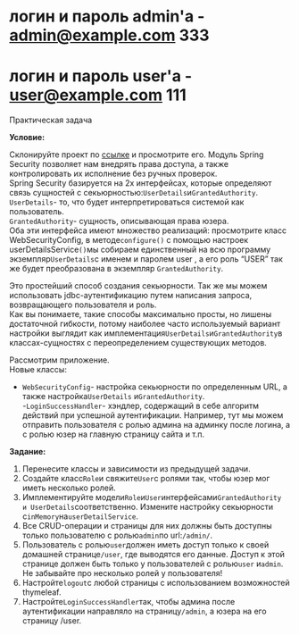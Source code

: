 # логин и пароль admin'a - admin@example.com 333
# логин и пароль user'a - user@example.com 111


Практическая задача



**Условие:**

Склонируйте проект по [ссылке](https://github.com/KataAcademy/PP_3_1_2_Boot_Security) и просмотрите его.
Модуль Spring Security позволяет нам внедрять права доступа, а также контролировать их исполнение
без ручных проверок.  
Spring Security базируется на 2х интерфейсах, которые определяют связь сущностей с
секьюрностью:`UserDetails`и`GrantedAuthority`.  
`UserDetails`- то, что будет интерпретироваться системой как пользователь.  
`GrantedAuthority`- сущность, описывающая права юзера.  
Оба эти интерфейса имеют множество реализаций: просмотрите класс WebSecurityConfig, в
методе`configure()` с помощью настроек userDetailsService`()`мы собираем единственный на всю
программу экземпляр`UserDetails`с именем и паролем user , а его роль “USER” так же будет
преобразована в экземпляр `GrantedAuthority`.

Это простейший способ создания секьюрности. Так же мы можем использовать jdbc-аутентификацию путем
написания запроса, возвращающего пользователя и роль.  
Как вы понимаете, такие способы максимально просты, но лишены достаточной гибкости, потому наиболее
часто используемый вариант настройки выглядит как имплементация`UserDetails`и`GrantedAuthority`в
классах-сущностях с переопределением существующих методов.

Рассмотрим приложение.  
Новые классы:  
- `WebSecurityConfig`- настройка секьюрности по определенным URL, а также настройка`UserDetails`
и`GrantedAuthority`.  
-`LoginSuccessHandler`- хэндлер, содержащий в себе алгоритм действий при успешной аутентификации.
Например, тут мы можем отправить пользователя с ролью админа на админку после логина, а с ролью юзер
на главную страницу сайта и т.п.

**Задание:**  
1. Перенесите классы и зависимости из предыдущей задачи.  
2. Создайте класс`Role`и свяжите`User`с ролями так, чтобы юзер мог иметь несколько ролей.  
3. Имплементируйте модели`Role`и`User`интерфейсами`GrantedAuthority и UserDetails`соответственно.
Измените настройку секьюрности с`inMemory`на`userDetailService`.  
4. Все CRUD-операции и страницы для них должны быть доступны только пользователю с ролью`admin`по
url:`/admin/`.  
5. Пользователь с ролью`user`должен иметь доступ только к своей домашней странице`/user`, где
выводятся его данные. Доступ к этой странице должен быть только у пользователей с ролью`user`
и`admin`. Не забывайте про несколько ролей у пользователя!  
6. Настройте`logout`с любой страницы с использованием возможностей thymeleaf.  
7. Настройте`LoginSuccessHandler`так, чтобы админа после аутентификации направляло на
страницу`/admin`, а юзера на его страницу /user.
